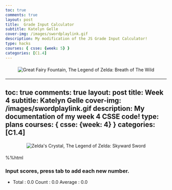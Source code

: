 ```yaml
---
toc: true
comments: true
layout: post
title:  Grade Input Calculator
subtitle: Katelyn Gelle
cover-img: /images/swordplaylink.gif
description: My modification of the JS Grade Input Calculator!
type: hacks
courses: { csse: {week: 5} }
categories: [C1.4]
---
```


<div style="text-align: center; margin-top: 20px; margin-bottom: 20px;">
  <img src="{{site.baseurl}}/images/NOOOOlink.gif" alt="Great Fairy Fountain, The Legend of Zelda: Breath of The Wild" />
</div>  

---
toc: true
comments: true
layout: post
title:  Week 4
subtitle: Katelyn Gelle
cover-img: /images/swordplaylink.gif
description: My documentation of my week 4 CSSE code!
type: plans
courses: { csse: {week: 4} }
categories: [C1.4]
---

<div style="text-align: center; margin-top: 20px; margin-bottom: 20px;">
  <img src="{{site.baseurl}}/images/canyouhearmelink.gif" alt="Zelda's Crystal, The Legend of Zelda: Skyward Sword" />
</div>  

%%html

<!-- Help Message -->
<h3>Input scores, press tab to add each new number.</h3>
<!-- Totals -->
<ul>
<li>
    Total : <span id="total">0.0</span>
    Count : <span id="count">0.0</span>
    Average : <span id="average">0.0</span>
</li>
</ul>
<!-- Rows added using scores ID -->
<div id="scores">
    <!-- javascript generated inputs -->
</div>

<script>
// Executes on input event and calculates totals
function calculator(event) {
    var key = event.key;
    // Check if the pressed key is the "Tab" key (key code 9) or "Enter" key (key code 13)
    if (key === "Tab" || key === "Enter") { 
        event.preventDefault(); // Prevent default behavior (tabbing to the next element)
   
        var array = document.getElementsByName('score'); // setup array of scores
        var total = 0;  // running total
        var count = 0;  // count of input elements with valid values

        for (var i = 0; i < array.length; i++) {  // iterate through array
            var value = array[i].value;
            if (parseFloat(value)) {
                var parsedValue = parseFloat(value);
                total += parsedValue;  // add to running total
                count++;
            }
        }

        // update totals
        document.getElementById('total').innerHTML = total.toFixed(2); // show two decimals
        document.getElementById('count').innerHTML = count;

        if (count > 0) {
            document.getElementById('average').innerHTML = (total / count).toFixed(2);
        } else {
            document.getElementById('average').innerHTML = "0.0";
        }

        // adds newInputLine, only if all array values satisfy parseFloat 
        if (count === document.getElementsByName('score').length) {
            newInputLine(count); // make a new input line
        }
    }
}

// Creates a new input box
function newInputLine(index) {

    // Add a label for each score element
    var title = document.createElement('label');
    title.htmlFor = index;
    title.innerHTML = index + ". ";    
    document.getElementById("scores").appendChild(title); // add to HTML

    // Setup score element and attributes
    var score = document.createElement("input"); // input element
    score.id =  index;  // id of input element
    score.onkeydown = calculator // Each key triggers event (using function as a value)
    score.type = "number"; // Use text type to allow typing multiple characters
    score.name = "score";  // name is used to group all "score" elements (array)
    score.style.textAlign = "right";
    score.style.width = "5em";
    document.getElementById("scores").appendChild(score);  // add to HTML

    // Create and add blank line after input box
    var br = document.createElement("br");  // line break element
    document.getElementById("scores").appendChild(br); // add to HTML

    // Set focus on the new input line
    document.getElementById(index).focus();
}

// Creates 1st input box on Window load
newInputLine(0);

</script>